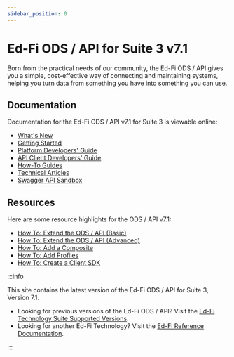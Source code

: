 ```yaml
---
sidebar_position: 0
---
```


# Ed-Fi ODS / API for Suite 3 v7.1

Born from the practical needs of our community, the Ed-Fi ODS / API gives you a
simple, cost-effective way of connecting and maintaining systems, helping you
turn data from something you have into something you can use.

## Documentation

Documentation for the Ed-Fi ODS / API v7.1 for Suite 3 is viewable online:

* [What's New](./whats-new/readme.mdx)
* [Getting Started](./getting-started/readme.md)
* [Platform Developers'
    Guide](./platform-dev-guide/readme.md)
* [API Client Developers'
    Guide](./client-developers-guide/readme.md)
* [How-To Guides](./how-to-guides/readme.mdx)
* [Technical
    Articles](./technical-articles/readme.mdx)
* [Swagger API Sandbox](https://api.ed-fi.org/)

## Resources

Here are some resource highlights for the ODS / API v7.1:

* [How To: Extend the ODS / API
    (Basic)](./how-to-guides/how-to-extend-the-ed-fi-ods-api-alternative-education-program-example.md)
* [How To: Extend the ODS / API
    (Advanced)](./how-to-guides/how-to-extend-the-ed-fi-ods-api-student-transcript-example.md)
* [How To: Add a
    Composite](./how-to-guides/how-to-add-api-composites-to-the-ed-fi-ods-api-solution.md)
* [How To: Add
    Profiles](./how-to-guides/how-to-add-profiles-to-the-ed-fi-ods-api.md)
* [How To: Create a Client
    SDK](./client-developers-guide/using-code-generation-to-create-an-sdk.md)

:::info

This site contains the latest version of the Ed-Fi ODS / API for Suite 3,
Version 7.1.

* Looking for previous versions of the Ed-Fi ODS / API? Visit the [Ed-Fi Technology Suite Supported Versions](/reference/roadmap/supported-versions).
* Looking for another Ed-Fi Technology? Visit the [Ed-Fi Reference Documentation](/reference).

:::
